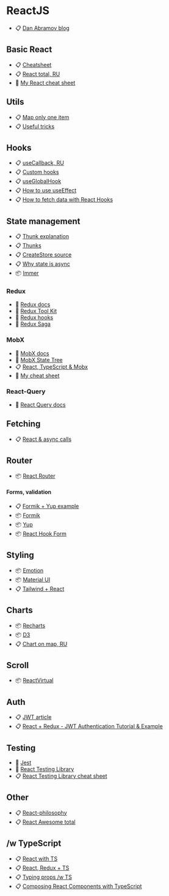 # ReactJS

- 📋 [Dan Abramov blog](https://overreacted.io/)

## Basic React

- 📋 [Cheatsheet](https://devhints.io/react)
- 📋 [React total, RU](https://github.com/harryheman/React-Total)
- 🔖 [My React cheat sheet](https://github.com/PavPavv/MyJSCheatsheet/blob/master/interview_EN/react.md)

## Utils

- 📋 [Map only one item](https://www.devcript.com/how-to-select-only-one-element-of-a-map-in-react/)
- 📋 [Useful tricks](https://sean-warman.medium.com/best-react-hacks-for-lazy-devs-b44b533fa923)

## Hooks

- 📋 [useCallback, RU](https://habr.com/ru/post/529950/)
- 📋 [Custom hooks](https://usehooks.com/)
- 📋 [useGlobalHook](https://www.npmjs.com/package/use-global-hook)
- 📋 [How to use useEffect](https://overreacted.io/a-complete-guide-to-useeffect/)
- 📋 [How to fetch data with React Hooks](https://www.robinwieruch.de/react-hooks-fetch-data/)

## State management

- 📋 [Thunk explanation](https://medium.com/fullstack-academy/thunks-in-redux-the-basics-85e538a3fe60)
- 📋 [Thunks](https://daveceddia.com/what-is-a-thunk/)
- 📋 [CreateStore source](https://github.com/reduxjs/redux/blob/v4.0.5/src/createStore.js)
- 📋 [Why state is async](https://github.com/facebook/react/issues/11527#issuecomment-360199710)
- 📦 [Immer](https://immerjs.github.io/immer/)

### Redux

- 🧾 [Redux docs](https://redux.js.org/introduction/getting-started)
- 🧾 [Redux Tool Kit](https://redux-toolkit.js.org/introduction/getting-started)
- 🧾 [Redux hooks](https://react-redux.js.org/api/hooks)
- 🧾 [Redux Saga](https://redux-saga.js.org/docs/introduction/GettingStarted)

### MobX

- 🧾 [MobX docs](https://mobx.js.org/README.html)
- 🧾 [MobX State Tree](https://mobx-state-tree.js.org/intro/welcome)
- 📋 [React, TypeScript & Mobx](https://dev.to/shevchenkonik/react-typescript-mobx-4mei)
- 🔖 [My cheat sheet](https://github.com/PavPavv/reactTSMobXMUI5Chat/blob/main/md/mobx.md)

### React-Query

- 🧾 [React Query docs](https://react-query.tanstack.com/overview)

## Fetching

- 📋 [React & async calls](https://medium.com/weekly-webtips/patterns-for-doing-api-calls-in-reactjs-8fd9a42ac7d4)

## Router

- 📦 [React Router](https://v5.reactrouter.com/web/api/Hooks)

#### Forms, validation

- 📋 [Formik + Yup example](https://www.devcript.com/formik-yup/)
- 📦 [Formik](https://formik.org/)
- 📦 [Yup](https://www.npmjs.com/package/yup)
- 📦 [React Hook Form](https://react-hook-form.com/)

## Styling

- 📦 [Emotion](https://emotion.sh/docs/introduction)
- 📦 [Material UI](https://mui.com/getting-started/usage/)
- 📋 [Tailwind + React ](https://betterprogramming.pub/tailwind-css-first-impressions-pros-and-cons-f36d6ff38ae0)

## Charts

- 📦 [Recharts](https://recharts.org/en-US)
- 📦 [D3](https://d3js.org/)
- 📋 [Chart on map, RU](https://habr.com/ru/post/318600/)

## Scroll

- 📦 [ReactVirtual](https://react-virtual.tanstack.com/)

## Auth

- 📋 [JWT article](https://habr.com/ru/post/485764/)
- 📋 [React + Redux - JWT Authentication Tutorial & Example](https://jasonwatmore.com/post/2017/12/07/react-redux-jwt-authentication-tutorial-example#index-jsx)

## Testing

- 🧾 [Jest](https://jestjs.io/docs/tutorial-react)
- 🧾 [React Testing Library](https://testing-library.com/docs/)
- 📋 [React Testing Library cheat sheet](https://www.codecademy.com/learn/learn-react-testing/modules/react-testing-library/cheatsheet)

## Other

- 📋 [React-philosophy](https://github.com/mithi/react-philosophies)
- 📋 [React Awesome total](https://github.com/enaqx/awesome-react)

## /w TypeScript

- 📋 [React with TS](https://react-typescript-cheatsheet.netlify.app/docs/basic/setup/)
- 📋 [React, Redux + TS](https://medium.com/@christopherbeards/using-react-with-redux-and-typescript-c7ec48c211f6)
- 📋 [Typing props /w TS](https://react-typescript-cheatsheet.netlify.app/docs/basic/getting-started/basic_type_example/)
- 📋 [Composing React Components with TypeScript](https://www.pluralsight.com/guides/composing-react-components-with-typescript)
